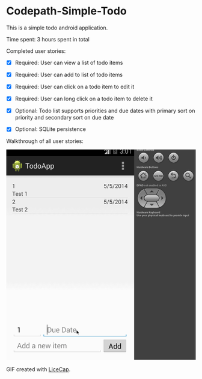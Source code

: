 Codepath-Simple-Todo
====================
This is a simple todo android application.

Time spent: 3 hours spent in total

Completed user stories:

 * [x] Required: User can view a list of todo items
 * [x] Required: User can add to list of todo items
 * [x] Required: User can click on a todo item to edit it
 * [x] Required: User can long click on a todo item to delete it
 * [x] Optional: Todo list supports priorities and due dates with primary sort on priority and secondary sort on due date
 * [x] Optional: SQLite persistence


Walkthrough of all user stories:

![Video Walkthrough](anim_todo.gif)

GIF created with [LiceCap](http://www.cockos.com/licecap/).
